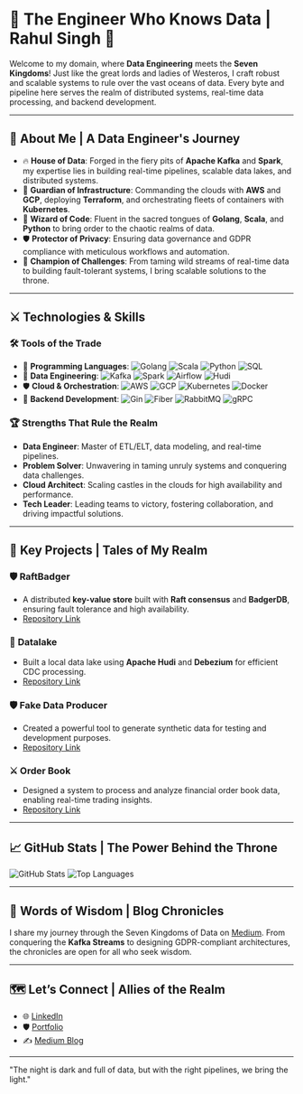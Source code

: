 # 🐉 The Engineer Who Knows Data | Rahul Singh 🐺

Welcome to my domain, where **Data Engineering** meets the **Seven Kingdoms**! Just like the great lords and ladies of Westeros, I craft robust and scalable systems to rule over the vast oceans of data. Every byte and pipeline here serves the realm of distributed systems, real-time data processing, and backend development.

---

## 👑 About Me | A Data Engineer's Journey

- 🔥 **House of Data**: Forged in the fiery pits of **Apache Kafka** and **Spark**, my expertise lies in building real-time pipelines, scalable data lakes, and distributed systems.
- 🌌 **Guardian of Infrastructure**: Commanding the clouds with **AWS** and **GCP**, deploying **Terraform**, and orchestrating fleets of containers with **Kubernetes**.
- 🧙 **Wizard of Code**: Fluent in the sacred tongues of **Golang**, **Scala**, and **Python** to bring order to the chaotic realms of data.
- 🛡️ **Protector of Privacy**: Ensuring data governance and GDPR compliance with meticulous workflows and automation.
- 🎯 **Champion of Challenges**: From taming wild streams of real-time data to building fault-tolerant systems, I bring scalable solutions to the throne.

---

## ⚔️ Technologies & Skills

### 🛠️ Tools of the Trade
- 🏹 **Programming Languages**: ![Golang](https://skillicons.dev/icons?i=go) ![Scala](https://skillicons.dev/icons?i=scala) ![Python](https://skillicons.dev/icons?i=python) ![SQL](https://skillicons.dev/icons?i=postgresql)
- 🏰 **Data Engineering**: ![Kafka](https://skillicons.dev/icons?i=kafka) ![Spark](https://go-skill-icons.vercel.app/api/icons?i=spark) ![Airflow](https://skillicons.dev/icons?i=airflow) ![Hudi](https://skillicons.dev/icons?i=hudi)
- 🛡️ **Cloud & Orchestration**: ![AWS](https://skillicons.dev/icons?i=aws) ![GCP](https://skillicons.dev/icons?i=gcp) ![Kubernetes](https://skillicons.dev/icons?i=kubernetes) ![Docker](https://skillicons.dev/icons?i=docker)
- 🔧 **Backend Development**: ![Gin](https://skillicons.dev/icons?i=gin) ![Fiber](https://skillicons.dev/icons?i=fiber) ![RabbitMQ](https://skillicons.dev/icons?i=rabbitmq) ![gRPC](https://skillicons.dev/icons?i=grpc)

### 🏆 Strengths That Rule the Realm
- **Data Engineer**: Master of ETL/ELT, data modeling, and real-time pipelines.
- **Problem Solver**: Unwavering in taming unruly systems and conquering data challenges.
- **Cloud Architect**: Scaling castles in the clouds for high availability and performance.
- **Tech Leader**: Leading teams to victory, fostering collaboration, and driving impactful solutions.

---

## 🌟 Key Projects | Tales of My Realm

### 🛡️ **RaftBadger**
- A distributed **key-value store** built with **Raft consensus** and **BadgerDB**, ensuring fault tolerance and high availability.  
- [Repository Link](https://github.com/gameofdatas/raftbadger)

### 🐉 **Datalake**
- Built a local data lake using **Apache Hudi** and **Debezium** for efficient CDC processing.  
- [Repository Link](https://github.com/gameofdatas/datalake)

### 🛡️ **Fake Data Producer**
- Created a powerful tool to generate synthetic data for testing and development purposes.  
- [Repository Link](https://github.com/gameofdatas/fake-data-producer)

### ⚔️ **Order Book**
- Designed a system to process and analyze financial order book data, enabling real-time trading insights.  
- [Repository Link](https://github.com/gameofdatas/orderbook)

---

## 📈 GitHub Stats | The Power Behind the Throne

![GitHub Stats](https://github-readme-stats.vercel.app/api?username=gameofdatas&show_icons=true&theme=dark)
![Top Languages](https://github-readme-stats.vercel.app/api/top-langs/?username=gameofdatas&layout=compact&theme=dark)

---

## 📝 Words of Wisdom | Blog Chronicles

I share my journey through the Seven Kingdoms of Data on [Medium](https://medium.com/@rhlkmr089). From conquering the **Kafka Streams** to designing GDPR-compliant architectures, the chronicles are open for all who seek wisdom.

---

## 🗺️ Let’s Connect | Allies of the Realm

- 🌐 [LinkedIn](https://www.linkedin.com/in/rahul-singh-581927167)  
- 🛡️ [Portfolio](https://github.com/gameofdatas)  
- ✍️ [Medium Blog](https://medium.com/@rhlkmr089)  

---

"The night is dark and full of data, but with the right pipelines, we bring the light."

